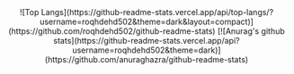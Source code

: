 <div align=center>
    ![Top Langs](https://github-readme-stats.vercel.app/api/top-langs/?username=roqhdehd502&theme=dark&layout=compact)](https://github.com/roqhdehd502/github-readme-stats)
  <span>
    [![Anurag's github stats](https://github-readme-stats.vercel.app/api?username=roqhdehd502&theme=dark)](https://github.com/anuraghazra/github-readme-stats)
  </span>
</div>




